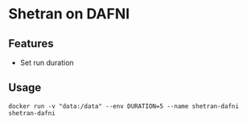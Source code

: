 # Shetran on DAFNI

## Features
- Set run duration 

## Usage 
`docker run -v "data:/data" --env DURATION=5 --name shetran-dafni shetran-dafni  `  
